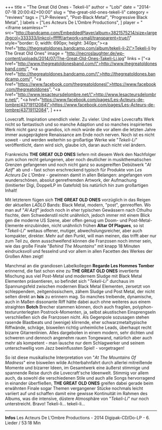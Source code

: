 +++
title = "The Great Old Ones - Tekeli-li"
author = "Lobi"
date = "2014-07-18 20:00:42+00:00"
slug = "the-great-old-ones-tekeli-li"
category = "reviews"
tags = ["LP-Reviews", "Post-Black Metal", "Progressive Black Metal", ]
labels = ["Les Acteurs De L’Ombre Productions", ]
player = "<iframe seamless=\"\" src=\"http://bandcamp.com/EmbeddedPlayer/album=3821575214/size=large/bgcol=333333/linkcol=ffffff/artwork=small/transparent=true/\" style=\"border: 0; width: 690px; height: 340px;\"><a href=\"http://thegreatoldones.bandcamp.com/album/tekeli-li-2\">Tekeli-li by The Great Old Ones</a></iframe>"
image = "http://necroslaughter.de/wp-content/uploads/2014/07/The-Great-Old-Ones-Takeli-Li.jpg"
links = ["<a href=\"http://www.thegreatoldonesband.com/\">http://www.thegreatoldonesband.com/</a>", "<a href=\"http://thegreatoldones.bandcamp.com/\">http://thegreatoldones.bandcamp.com/</a>", "<a href=\"https://www.facebook.com/thegreatoldones\">https://www.facebook.com/thegreatoldones</a>", "<a href=\"http://www.lesacteursdelombre.net/\">http://www.lesacteursdelombre.net/</a>", "<a href=\"https://www.facebook.com/pages/Les-Acteurs-de-lombre/43719112084\">https://www.facebook.com/pages/Les-Acteurs-de-lombre/43719112084</a>", ]
+++

Lovecraft. Inspiration unendlich vieler. Zu vieler. Und wäre Lovecrafts Werk nicht so fantastisch und so manche Adaption und so manches inspiriertes Werk nicht ganz so grandios, ich mich würde die vor allem die letzten Jahre immer ausgeprägtere Renaissance am Ende noch nerven. Noch ist es nicht soweit - und werden weiterhin so großartige Werke wie "_Tekeli-Li_" veröffentlicht, dann wird sich, glaube ich, daran auch nicht viel ändern.

Frankreichs **THE GREAT OLD ONES** liefern mit diesem Werk den Nachfolger zum schon recht gelungenen, aber noch deutlicher in musikthematischen Grenzen gefangenen und noch nicht ganz so ausgereiften Debütwerk "_Al Azif_" ab und - fast schon erschreckend typisch für Produkte von _Les Acteurs De L’Ombre_ - gewinnen damit in allen Belangen: angefangen vom wunderschönen, absolut genrefremden Artwork, der Aufmachung (limitierter Digi, DoppelLP im Gatefold) bis natürlich hin zum großartigen Inhalt!

Mit letzterem fügen sich **THE GREAT OLD ONES** vorzüglich in das Reigen der aktuellen _LADLO_ Bands: Black Metal, modern, "post", genreoffen. Wo man auf "_Al Azif_" jedoch noch in eher typischen Gewässern nach Cthulhu fischte, dem Schwedenstil nicht unähnlich, jedoch immer mit einem Blick gen die moderne US Szene, aber offen genug um Doom- und Post-Metal-Elemente einzubinden, nicht unähnlich frühen **Altar Of Plagues**, so ist "_Tekeli-Li_" weitaus offener, mutiger, abwechslungsreicher, aber auch kompakter, direkter. Mehr auf den Punkt, will man meinen, das trifft aber nur zum Teil zu, denn ausschweifend können die Franzosen noch immer sein, wie das große Finale "_Behind The Mountains_" mit knapp 18 Minuten eindrucksvoll und fesselnd und vor allem in allen Facetten des Werkes der Großen Alten zeigt!

Manchmal an die grandiosen Labelkollegen **Regarde Les Hommes Tomber** erinnernd, die fast schon eine zu **THE GREAT OLD ONES** invertierte Mischung aus viel Post-Metal und modernem Sludge mit Black Metal Elementen präsentieren, so befindet sich "_Tekeli-Li_" durchaus im Spannungsfeld zwischen modernen Black Metal Elementen, zersetzt von schleppendem, zeitgenössischem, zähem Sludge und Post Metal, der nicht selten direkt an **Isis** zu erinnern mag. So manches treibende, dynamische, auch in Maßen dissonante Riff hätte dabei auch ohne weiteres aus einem straighten **Botch** Brecher stammen können, doch auch fragilen, polyphon-texturunterlegten Postrock-Momenten, ja, selbst akustischen Einsprengseln verschließen sich die Franzosen nicht. Als Gegenpole sozusagen stehen rasende Blastbeats und (wenige) klirrende, eher schwarzmetaltypische Riffwände, schräge, bisweilen richtig unheimliche Leads, überhaupt recht bizarre Gitarrenlinien. Alles dargeboten in einem modern, sehr dichten und schweren und dennoch angenehm rauen Tongewand, natürlich aber auch mehr als kompetent - man lausche nur dem Schlagwerker und seinem unterschwellig vom Jazz beeinflussten Spiel! -  vorgetragen!

So ist diese musikalische Interpretation von "_At The Mountains Of Madness_" eine bisweilen wilde Achterbahnfahrt durch allerlei mitreißende Momente und bizarrer Ideen, im Gesamtwerk eine äußerst stimmige und spannende Reise durch die Lovecraft'sche Ideenwelt. Stimmig vor allem auch, da sowohl die verschiedenen Stile und auch alle Songs hervorragend in einander überfließen, **THE GREAT OLD ONES** greifen dabei gerade beim erwähnten Finale sogar Themen vergangener Stücke nochmals leicht variiert auf und schaffen damit eine gewisse Kontinuität im Rahmen des Albums, was die intensive, düstere Atmosphäre von "_Tekeli-Li_" nur noch unterstreicht. Bravo! Tekeli-li... tekeli-li...





---
**Infos**
Les Acteurs De L’Ombre Productions - 2014
Digipak-CD/Do-LP - 6. Lieder / 53:18 Min

